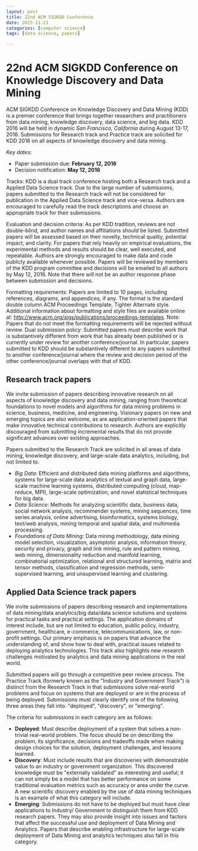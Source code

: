 ```yaml
---
layout: post
title: 22nd ACM SIGKDD Conference
date: 2015-11-21
categories: [computer science]
tags: [data science, papers]

---
```


# 22nd ACM SIGKDD Conference on Knowledge Discovery and Data Mining

ACM SIGKDD Conference on Knowledge Discovery and Data Mining (KDD) is a premier conference that brings together researchers and practitioners from data mining, knowledge discovery, data science, and big data. KDD 2016 will be held in dynamic *San Francisco, California* during August 13-17, 2016. Submissions for Research track and Practice track are solicited for KDD 2016 on all aspects of knowledge discovery and data mining.

*Key dates*:

- Paper submission due: **February 12, 2016**
- Decision notification: **May 12, 2016**

Tracks: KDD is a dual track conference hosting both a Research track and a Applied Data Science track. Due to the large number of submissions, papers submitted to the Research track will not be considered for publication in the Applied Data Science track and vice-versa. Authors are encouraged to carefully read the track descriptions and choose an appropriate track for their submissions. 

Evaluation and decision criteria: As per KDD tradition, reviews are not double-blind, and author names and affiliations should be listed. Submitted papers will be assessed based on their novelty, technical quality, potential impact, and clarity. For papers that rely heavily on empirical evaluations, the experimental methods and results should be clear, well executed, and repeatable. Authors are strongly encouraged to make data and code publicly available whenever possible. Papers will be reviewed by members of the KDD program committee and decisions will be emailed to all authors by May 12, 2016. Note that there will not be an author response phase between submission and decisions.

Formatting requirements: Papers are limited to 10 pages, including references, diagrams, and appendices, if any. The format is the standard double column ACM Proceedings Template, Tighter Alternate style. Additional information about formatting and style files are available online at:
http://www.acm.org/sigs/publications/proceedings-templates.
Note: Papers that do not meet the formatting requirements will be rejected without review.
Dual submission policy: Submitted papers must describe work that is substantively different from work that has already been published or is currently under review for another conference/journal. In particular, papers submitted to KDD should be substantively different to any papers submitted to another conference/journal where the review and decision period of the other conference/journal overlaps with that of KDD.


## Research track papers

We invite submission of papers describing innovative research on all aspects of knowledge discovery and data mining, ranging from theoretical foundations to novel models and algorithms for data mining problems in science, business, medicine, and engineering. Visionary papers on new and emerging topics are also welcome, as are application-oriented papers that make innovative technical contributions to research. Authors are explicitly discouraged from submitting incremental results that do not provide significant advances over existing approaches.

Papers submitted to the Research Track are solicited in all areas of data mining, knowledge discovery, and large-scale data analytics, including, but not limited to:

- *Big Data*: Efficient and distributed data mining platforms and algorithms, systems for large-scale data analytics of textual and graph data, large-scale machine learning systems, distributed computing (cloud, map-reduce, MPI), large-scale optimization, and novel statistical techniques for big data.
- *Data Science*: Methods for analyzing scientific data, business data, social network analysis, recommender systems, mining sequences, time series analysis, online advertising, bioinformatics, systems biology, text/web analysis, mining temporal and spatial data, and multimedia processing.
- *Foundations of Data Mining*: Data mining methodology, data mining model selection, visualization, asymptotic analysis, information theory, security and privacy, graph and link mining, rule and pattern mining, web mining, dimensionality reduction and manifold learning, combinatorial optimization, relational and structured learning, matrix and tensor methods, classification and regression methods, semi-supervised learning, and unsupervised learning and clustering.



## Applied Data Science track papers

We invite submissions of papers describing research and implementations of data mining/data analytics/big data/data science solutions and systems for practical tasks and practical settings. The application domains of interest include, but are not limited to education, public policy, industry, government, healthcare, e-commerce, telecommunications, law, or non-profit settings. Our primary emphasis is on papers that advance the understanding of, and show how to deal with, practical issues related to deploying analytics technologies. This track also highlights new research challenges motivated by analytics and data mining applications in the real world.

Submitted papers will go through a competitive peer review process. The Practice Track (formerly known as the "Industry and Government Track") is distinct from the Research Track in that submissions solve real-world problems and focus on systems that are deployed or are in the process of being deployed. Submissions must clearly identify one of the following three areas they fall into: "deployed", "discovery", or "emerging".

The criteria for submissions in each category are as follows:

* **Deployed**: Must describe deployment of a system that solves a non-trivial real-world problem. The focus should be on describing the problem, its significance, decisions and tradeoffs made when making design choices for the solution, deployment challenges, and lessons learned.
* **Discovery**: Must include results that are discoveries with demonstrable value to an industry or government organization. This discovered knowledge must be "externally validated" as interesting and useful; it can not simply be a model that has better performance on some traditional evaluation metrics such as accuracy or area under the curve. A new scientific discovery enabled by the use of data mining techniques is an example of what this category will include.
* **Emerging**: Submissions do not have to be deployed but must have clear applications to Industry/ Government to distinguish them from KDD research papers. They may also provide insight into issues and factors that affect the successful use and deployment of Data Mining and Analytics. Papers that describe enabling infrastructure for large-scale deployment of Data Mining and analytics techniques also fall in this category.
